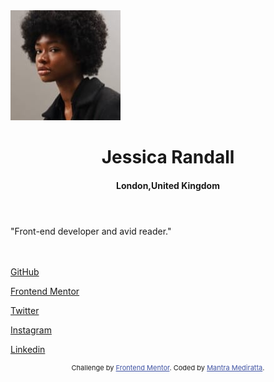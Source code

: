 <!DOCTYPE html>
<html lang="en">
<head>
  <meta charset="UTF-8">
  <!--<meta name="viewport" content="width=device-width, initial-scale=1.0">  displays site properly based on user's device -->

  <link rel="icon" type="image/png" sizes="32x32" href="./assets/images/favicon-32x32.png">
  
  <title>Frontend Mentor | Social links profile</title>
  <link rel="stylesheet" href="style_ssp.css">
  <!-- Feel free to remove these styles or customise in your own stylesheet 👍 -->
  <style>
    .attribution { font-size: 11px; text-align: center; }
    .attribution a { color: hsl(228, 45%, 44%); }
  </style>
</head>
<body>

  <div class="main">
    <img src="avatar-jessica.jpeg" alt="profile image" class="image">
    <header>
        <h1 class="name">Jessica Randall</h1>
        <h4 class="counry">London,United Kingdom</h4>
    </header>
    <section class="bio">"Front-end developer and avid reader."</section>
    <br><br>
    <section class="links">
        <p class="github"><a href="">GitHub</a></p>
        <p class="Fronted Mentor"><a href="">Frontend Mentor</a></p>
        <p class="Twitter"><a href="">Twitter</a></p>
        <p class="Instagram"><a href="">Instagram</a></p>
        <p class="Linkedin"><a href="">Linkedin</a></p>
    </section>
    </div>
  
  <div class="attribution">
    Challenge by <a href="https://www.frontendmentor.io?ref=challenge" target="_blank">Frontend Mentor</a>. 
    Coded by <a href="#">Mantra Mediratta</a>.
  </div>
</body>
</html>
